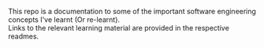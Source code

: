 This repo is a documentation to some of the important software engineering concepts I've learnt (Or re-learnt).  
Links to the relevant learning material are provided in the respective readmes.